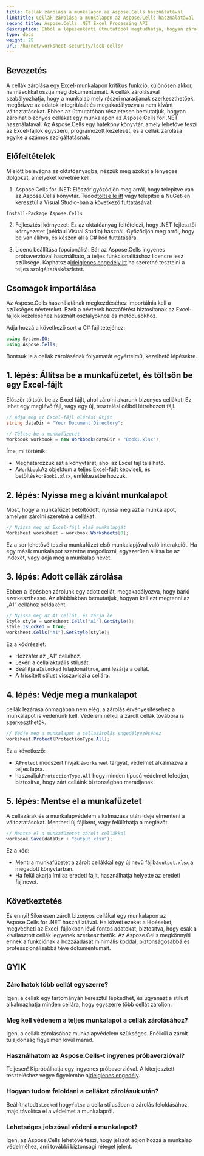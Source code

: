 ```yaml
---
title: Cellák zárolása a munkalapon az Aspose.Cells használatával
linktitle: Cellák zárolása a munkalapon az Aspose.Cells használatával
second_title: Aspose.Cells .NET Excel Processing API
description: Ebből a lépésenkénti útmutatóból megtudhatja, hogyan zárolhat cellákat az Excelben az Aspose.Cells for .NET használatával. Védje meg adatait részletes kódpéldákkal és egyszerű utasításokkal.
type: docs
weight: 25
url: /hu/net/worksheet-security/lock-cells/
---
```

## Bevezetés
A cellák zárolása egy Excel-munkalapon kritikus funkció, különösen akkor, ha másokkal osztja meg dokumentumait. A cellák zárolásával szabályozhatja, hogy a munkalap mely részei maradjanak szerkeszthetőek, megőrizve az adatok integritását és megakadályozva a nem kívánt változtatásokat. Ebben az útmutatóban részletesen bemutatjuk, hogyan zárolhat bizonyos cellákat egy munkalapon az Aspose.Cells for .NET használatával. Az Aspose.Cells egy hatékony könyvtár, amely lehetővé teszi az Excel-fájlok egyszerű, programozott kezelését, és a cellák zárolása egyike a számos szolgáltatásnak.

## Előfeltételek

Mielőtt belevágna az oktatóanyagba, nézzük meg azokat a lényeges dolgokat, amelyeket követnie kell.

1.  Aspose.Cells for .NET: Először győződjön meg arról, hogy telepítve van az Aspose.Cells könyvtár. Tudod[töltse le itt](https://releases.aspose.com/cells/net/) vagy telepítse a NuGet-en keresztül a Visual Studio-ban a következő futtatásával:

```bash
Install-Package Aspose.Cells
```

2. Fejlesztési környezet: Ez az oktatóanyag feltételezi, hogy .NET fejlesztői környezetet (például Visual Studio) használ. Győződjön meg arról, hogy be van állítva, és készen áll a C# kód futtatására.

3.  Licenc beállítása (opcionális): Bár az Aspose.Cells ingyenes próbaverzióval használható, a teljes funkcionalitáshoz licencre lesz szüksége. Kaphatsz a[ideiglenes engedély itt](https://purchase.aspose.com/temporary-license/) ha szeretné tesztelni a teljes szolgáltatáskészletet.


## Csomagok importálása

Az Aspose.Cells használatának megkezdéséhez importálnia kell a szükséges névtereket. Ezek a névterek hozzáférést biztosítanak az Excel-fájlok kezeléséhez használt osztályokhoz és metódusokhoz.

Adja hozzá a következő sort a C# fájl tetejéhez:

```csharp
using System.IO;
using Aspose.Cells;
```

Bontsuk le a cellák zárolásának folyamatát egyértelmű, kezelhető lépésekre.

## 1. lépés: Állítsa be a munkafüzetet, és töltsön be egy Excel-fájlt

Először töltsük be az Excel fájlt, ahol zárolni akarunk bizonyos cellákat. Ez lehet egy meglévő fájl, vagy egy új, tesztelési célból létrehozott fájl.

```csharp
// Adja meg az Excel-fájl elérési útját
string dataDir = "Your Document Directory";

// Töltse be a munkafüzetet
Workbook workbook = new Workbook(dataDir + "Book1.xlsx");
```

Íme, mi történik:
- Meghatározzuk azt a könyvtárat, ahol az Excel fájl található.
-  A`Workbook`Az objektum a teljes Excel-fájlt képviseli, és betöltéskor`Book1.xlsx`, emlékezetbe hozzuk.

## 2. lépés: Nyissa meg a kívánt munkalapot

Most, hogy a munkafüzet betöltődött, nyissa meg azt a munkalapot, amelyen zárolni szeretné a cellákat.

```csharp
// Nyissa meg az Excel-fájl első munkalapját
Worksheet worksheet = workbook.Worksheets[0];
```

Ez a sor lehetővé teszi a munkafüzet első munkalapjával való interakciót. Ha egy másik munkalapot szeretne megcélozni, egyszerűen állítsa be az indexet, vagy adja meg a munkalap nevét.

## 3. lépés: Adott cellák zárolása

Ebben a lépésben zárolunk egy adott cellát, megakadályozva, hogy bárki szerkeszthesse. Az alábbiakban bemutatjuk, hogyan kell ezt megtenni az „A1” cellához példaként.

```csharp
// Nyissa meg az A1 cellát, és zárja le
Style style = worksheet.Cells["A1"].GetStyle();
style.IsLocked = true;
worksheet.Cells["A1"].SetStyle(style);
```

Ez a kódrészlet:
- Hozzáfér az „A1” cellához.
- Lekéri a cella aktuális stílusát.
-  Beállítja a`IsLocked` tulajdonát`true`, ami lezárja a cellát.
- A frissített stílust visszaviszi a cellára.

## 4. lépés: Védje meg a munkalapot

cellák lezárása önmagában nem elég; a zárolás érvényesítéséhez a munkalapot is védenünk kell. Védelem nélkül a zárolt cellák továbbra is szerkeszthetők.

```csharp
// Védje meg a munkalapot a cellazárolás engedélyezéséhez
worksheet.Protect(ProtectionType.All);
```

Ez a következő:
-  A`Protect` módszert hívják a`worksheet` tárgyat, védelmet alkalmazva a teljes lapra.
-  használjuk`ProtectionType.All` hogy minden típusú védelmet lefedjen, biztosítva, hogy zárt celláink biztonságban maradjanak.

## 5. lépés: Mentse el a munkafüzetet

A cellazárak és a munkalapvédelem alkalmazása után ideje elmenteni a változtatásokat. Mentheti új fájlként, vagy felülírhatja a meglévőt.

```csharp
// Mentse el a munkafüzetet zárolt cellákkal
workbook.Save(dataDir + "output.xlsx");
```

Ez a kód:
-  Menti a munkafüzetet a zárolt cellákkal egy új nevű fájlba`output.xlsx` a megadott könyvtárban.
- Ha felül akarja írni az eredeti fájlt, használhatja helyette az eredeti fájlnevet.


## Következtetés

És ennyi! Sikeresen zárolt bizonyos cellákat egy munkalapon az Aspose.Cells for .NET használatával. Ha követi ezeket a lépéseket, megvédheti az Excel-fájlokban lévő fontos adatokat, biztosítva, hogy csak a kiválasztott cellák legyenek szerkeszthetők. Az Aspose.Cells megkönnyíti ennek a funkciónak a hozzáadását minimális kóddal, biztonságosabbá és professzionálisabbá téve dokumentumait.


## GYIK

### Zárolhatok több cellát egyszerre?
Igen, a cellák egy tartományán keresztül lépkedhet, és ugyanazt a stílust alkalmazhatja minden cellára, hogy egyszerre több cellát zároljon.

### Meg kell védenem a teljes munkalapot a cellák zárolásához?
Igen, a cellák zárolásához munkalapvédelem szükséges. Enélkül a zárolt tulajdonság figyelmen kívül marad.

### Használhatom az Aspose.Cells-t ingyenes próbaverzióval?
 Teljesen! Kipróbálhatja egy ingyenes próbaverzióval. A kiterjesztett teszteléshez vegye figyelembe a[ideiglenes engedély](https://purchase.aspose.com/temporary-license/).

### Hogyan tudom feloldani a cellákat zárolásuk után?
 Beállíthatod`IsLocked` hogy`false` a cella stílusában a zárolás feloldásához, majd távolítsa el a védelmet a munkalapról.

### Lehetséges jelszóval védeni a munkalapot?
Igen, az Aspose.Cells lehetővé teszi, hogy jelszót adjon hozzá a munkalap védelméhez, ami további biztonsági réteget jelent.
